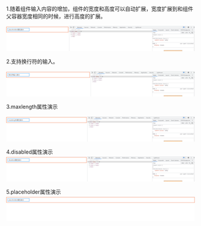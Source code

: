 1.随着组件输入内容的增加，组件的宽度和高度可以自动扩展，宽度扩展到和组件父容器宽度相同的时候，进行高度的扩展。

![enter](https://github.com/ZxEnjoy/putaoInput/blob/main/gif/oherline.gif)

2.支持换行符的输入。

![enter](https://github.com/ZxEnjoy/putaoInput/blob/main/gif/enter.gif)

3.maxlength属性演示

![maxlength](https://github.com/ZxEnjoy/putaoInput/blob/main/gif/maxlength.gif)

4.disabled属性演示![disabled](https://github.com/ZxEnjoy/putaoInput/blob/main/gif/disabled.gif)

5.placeholder属性演示![placeholder](https://github.com/ZxEnjoy/putaoInput/blob/main/gif/placeholder.gif)

